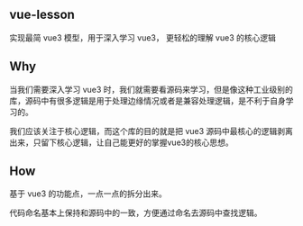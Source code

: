 ## vue-lesson 

实现最简 vue3 模型，用于深入学习 vue3， 更轻松的理解 vue3 的核心逻辑

## Why

当我们需要深入学习 vue3 时，我们就需要看源码来学习，但是像这种工业级别的库，源码中有很多逻辑是用于处理边缘情况或者是兼容处理逻辑，是不利于自身学习的。

我们应该关注于核心逻辑，而这个库的目的就是把 vue3 源码中最核心的逻辑剥离出来，只留下核心逻辑，让自己能更好的掌握vue3的核心思想。

## How

基于 vue3 的功能点，一点一点的拆分出来。

代码命名基本上保持和源码中的一致，方便通过命名去源码中查找逻辑。

